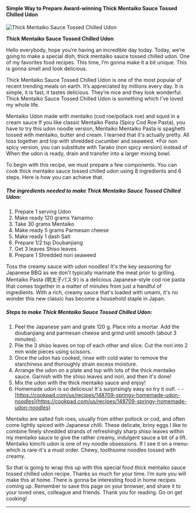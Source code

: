             

#### Simple Way to Prepare Award-winning Thick Mentaiko Sauce Tossed Chilled Udon

![Thick Mentaiko Sauce Tossed Chilled Udon](https://img-global.cpcdn.com/recipes/4984199749566464/751x532cq70/thick-mentaiko-sauce-tossed-chilled-udon-recipe-main-photo.jpg)

**Thick Mentaiko Sauce Tossed Chilled Udon**

Hello everybody, hope you’re having an incredible day today. Today, we’re going to make a special dish, thick mentaiko sauce tossed chilled udon. One of my favorites food recipes. This time, I’m gonna make it a bit unique. This is gonna smell and look delicious.

Thick Mentaiko Sauce Tossed Chilled Udon is one of the most popular of recent trending meals on earth. It’s appreciated by millions every day. It is simple, it is fast, it tastes delicious. They’re nice and they look wonderful. Thick Mentaiko Sauce Tossed Chilled Udon is something which I’ve loved my whole life.

Mentaiko Udon made with mentaiko (cod roe/pollack roe) and squid in a cream sauce If you like classic Mentaiko Pasta (Spicy Cod Roe Pasta), you have to try this udon noodle version, Mentaiko Mentaiko Pasta is spaghetti tossed with mentaiko, butter and cream. I learned that it's actually pretty. All toss together and top with shredded cucumber and seaweed. \*For non spicy version, you can substitute with Tarako (non spicy version) instead of When the udon is ready, drain and transfer into a larger mixing bowl.

To begin with this recipe, we must prepare a few components. You can cook thick mentaiko sauce tossed chilled udon using 8 ingredients and 6 steps. Here is how you can achieve that.

##### The ingredients needed to make Thick Mentaiko Sauce Tossed Chilled Udon:

1.  Prepare 1 serving Udon
2.  Make ready 120 grams Yamaimo
3.  Take 30 grams Mentaiko
4.  Make ready 5 grams Parmesan cheese
5.  Make ready 1 dash Salt
6.  Prepare 1/2 tsp Doubanjiang
7.  Get 3 leaves Shiso leaves
8.  Prepare 1 Shredded nori seaweed

Toss the creamy sauce with udon noodles! It's the key seasoning for Japanese BBQ as we don't typically marinate the meat prior to grilling. Mentaiko Pasta (明太子パスタ) is a delicious Japanese-style cod roe pasta that comes together in a matter of minutes from just a handful of ingredients. With a rich, creamy sauce that's loaded with umami, it's no wonder this new classic has become a household staple in Japan.

##### Steps to make Thick Mentaiko Sauce Tossed Chilled Udon:

1.  Peel the Japanese yam and grate 120 g. Place into a mortar. Add the doubanjiang and parmesan cheese and grind until smooth (about 3 minutes).
2.  Pile the 3 shiso leaves on top of each other and slice. Cut the nori into 2 mm wide pieces using scissors.
3.  Once the udon has cooked, rinse with cold water to remove the starchiness and thoroughly strain excess moisture.
4.  Arrange the udon on a plate and top with lots of the thick mentaiko sauce. Garnish with the shiso leaves and nori, and then it's done!
5.  Mix the udon with the thick mentaiko sauce and enjoy!
6.  Homemade udon is so delicious! It's surprisingly easy so try it out!. - - [https://cookpad.com/us/recipes/148709-springy-homemade-udon-noodles](https://cookpad.com/us/recipes/148709-springy-homemade-udon-noodles)

Mentaiko are salted fish roes, usually from either pollock or cod, and often come lightly spiced with Japanese chilli. These delicate, briny eggs I like to combine finely shredded strands of refreshingly sharp shiso leaves within my mentaiko sauce to give the rather creamy, indulgent sauce a bit of a lift. Mentaiko kimchi udon is one of my noodle obsessions. If I see it on a menu-which is rare-it's a must order. Chewy, toothsome noodles tossed with creamy.

So that is going to wrap this up with this special food thick mentaiko sauce tossed chilled udon recipe. Thanks so much for your time. I’m sure you will make this at home. There is gonna be interesting food in home recipes coming up. Remember to save this page on your browser, and share it to your loved ones, colleague and friends. Thank you for reading. Go on get cooking!

* * *
